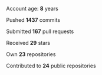 Account age: **8** years

Pushed **1437** commits

Submitted **167** pull requests

Received **29** stars

Own **23** repositories

Contributed to **24** public repositories
